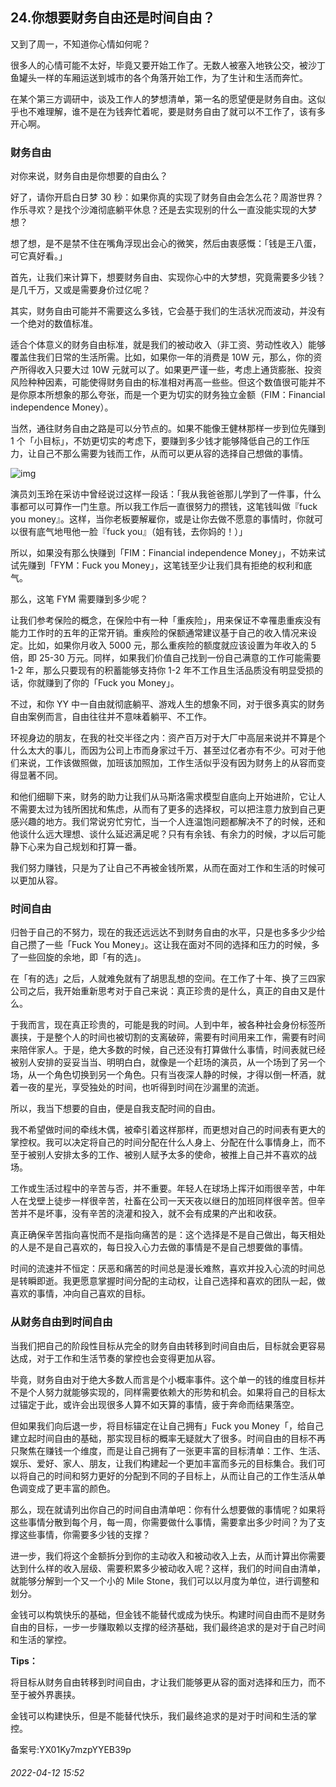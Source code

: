 ## 24.你想要财务自由还是时间自由？
又到了周一，不知道你心情如何呢？


很多人的心情可能不太好，毕竟又要开始工作了。无数人被塞入地铁公交，被沙丁鱼罐头一样的车厢运送到城市的各个角落开始工作，为了生计和生活而奔忙。


在某个第三方调研中，谈及工作人的梦想清单，第一名的愿望便是财务自由。这似乎也不难理解，谁不是在为钱奔忙着呢，要是财务自由了就可以不工作了，该有多开心啊。


### 财务自由


对你来说，财务自由是你想要的自由么？


好了，请你开启白日梦 30 秒：如果你真的实现了财务自由会怎么花？周游世界？作乐寻欢？是找个沙滩彻底躺平休息？还是去实现别的什么一直没能实现的大梦想？


想了想，是不是禁不住在嘴角浮现出会心的微笑，然后由衷感慨：「钱是王八蛋，可它真好看。」


首先，让我们来计算下，想要财务自由、实现你心中的大梦想，究竟需要多少钱？是几千万，又或是需要身价过亿呢？


其实，财务自由可能并不需要这么多钱，它会基于我们的生活状况而波动，并没有一个绝对的数值标准。


适合个体意义的财务自由标准，就是我们的被动收入（非工资、劳动性收入）能够覆盖住我们日常的生活所需。比如，如果你一年的消费是 10W 元，那么，你的资产所得收入只要大过 10W 元就可以了。如果更严谨一些，考虑上通货膨胀、投资风险种种因素，可能使得财务自由的标准相对再高一些些。但这个数值很可能并不是你原本所想象的那么夸张，而是一个更为切实的财务独立金额（FIM：Financial independence Money）。


当然，通往财务自由之路是可以分节点的。如果不能像王健林那样一步到位先赚到 1 个「小目标」，不妨更切实的考虑下，要赚到多少钱才能够降低自己的工作压力，让自己不那么需要为钱而工作，从而可以更从容的选择自己想做的事情。


![img](https://pic1.zhimg.com/v2-9fc9d40418f05544e63a3745d2126305.webp)

演员刘玉玲在采访中曾经说过这样一段话：「我从我爸爸那儿学到了一件事，什么事都可以可算作一门生意。所以我工作后一直很努力的攒钱，这笔钱叫做『fuck you money』。这样，当你老板要解雇你，或是让你去做不愿意的事情时，你就可以很有底气地甩他一脸『fuck you』（姐有钱，去你妈的！）」


所以，如果没有那么快赚到「FIM：Financial independence Money」，不妨来试试先赚到「FYM：Fuck you Money」，这笔钱至少让我们具有拒绝的权利和底气。


那么，这笔 FYM 需要赚到多少呢？


让我们参考保险的概念，在保险中有一种「重疾险」，用来保证不幸罹患重疾没有能力工作时的五年的正常开销。重疾险的保额通常建议基于自己的收入情况来设定。比如，如果你月收入 5000 元，那么重疾险的额度就应该设置为年收入的 5 倍，即 25-30 万元。同样，如果我们价值自己找到一份自己满意的工作可能需要 1-2 年，那么只要现有的积蓄能够支持你 1-2 年不工作且生活品质没有明显受损的话，你就赚到了你的「Fuck you Money」。


不过，和你 YY 中一自由就彻底躺平、游戏人生的想象不同，对于很多真实的财务自由案例而言，自由往往并不意味着躺平、不工作。


环视身边的朋友，在我的社交半径之内：资产百万对于大厂中高层来说并不算是个什么太大的事儿，而因为公司上市而身家过千万、甚至过亿者亦有不少。可对于他们来说，工作该做照做，加班该加照加，工作生活似乎没有因为财务上的从容而变得显著不同。


和他们细聊下来，财务的助力让我们从马斯洛需求模型自底向上开始进阶，它让人不需要太过为钱所困扰和焦虑，从而有了更多的选择权，可以把注意力放到自己更感兴趣的地方。我们常说穷忙穷忙，当一个人连温饱问题都解决不了的时候，还和他谈什么远大理想、谈什么延迟满足呢？只有有余钱、有余力的时候，才以后可能静下心来为自己规划和打算一番。


我们努力赚钱，只是为了让自己不再被金钱所累，从而在面对工作和生活的时候可以更加从容。


### 时间自由


归咎于自己的不努力，现在的我还远远达不到财务自由的水平，只是也多多少少给自己攒了一些「Fuck You Money」。这让我在面对不同的选择和压力的时候，多了一些回旋的余地，即「有的选」。


在「有的选」之后，人就难免就有了胡思乱想的空间。在工作了十年、换了三四家公司之后，我开始重新思考对于自己来说：真正珍贵的是什么，真正的自由又是什么。


于我而言，现在真正珍贵的，可能是我的时间。人到中年，被各种社会身份标签所裹挟，于是整个人的时间也被切割的支离破碎，需要有时间用来工作，需要有时间来陪伴家人。于是，绝大多数的时候，自己还没有打算做什么事情，时间表就已经被别人安排的妥妥当当、明明白白，就像是一个赶场的演员，从一个场到了另一个场，从一个角色切换到另一个角色。只有当夜深人静的时候，才得以倒一杯酒，就着一夜的星光，享受独处的时间，也听得到时间在沙漏里的流逝。


所以，我当下想要的自由，便是自我支配时间的自由。


我不希望做时间的牵线木偶，被牵引着这样那样，而更想对自己的时间表有更大的掌控权。我可以决定将自己的时间分配在什么人身上、分配在什么事情身上，而不至于被别人安排太多的工作、被别人赋予太多的使命，被推上自己并不喜欢的战场。


工作或生活过程中的辛苦与否，并不重要。年轻人在球场上挥汗如雨很辛苦，中年人在戈壁上徒步一样很辛苦，社畜在公司一天天夜以继日的加班同样很辛苦。但辛苦并不是坏事，没有辛苦的浇灌和投入，就不会有成果的产出和收获。


真正确保辛苦指向喜悦而不是指向痛苦的是：这个选择是不是自己做出，每天相处的人是不是自己喜欢的，每日投入心力去做的事情是不是自己想要做的事情。


时间的流速并不恒定：厌恶和痛苦的时间总是漫长难熬，喜欢并投入心流的时间总是转瞬即逝。我更愿意掌握时间分配的主动权，让自己选择和喜欢的团队一起，做喜欢的事情，冲向自己喜欢的目标。


### 从财务自由到时间自由


当我们把自己的阶段性目标从完全的财务自由转移到时间自由后，目标就会更容易达成，对于工作和生活节奏的掌控也会变得更加从容。


毕竟，财务自由对于绝大多数人而言是个小概率事件。这个单一的钱的维度目标并不是个人努力就能够实现的，同样需要依赖大的形势和机会。如果将自己的目标太过锚定于此，或许会出现很多人算不如天算的事情，疲于奔命而结果落空。


但如果我们向后退一步，将目标锚定在让自己拥有」Fuck you Money「，给自己建立起时间自由的基础，那实现目标的概率无疑就大了很多。时间自由的目标不再只聚焦在赚钱一个维度，而是让自己拥有了一张更丰富的目标清单：工作、生活、娱乐、爱好、家人、朋友，让我们构建起一个更加丰富而多元的目标集合。我们可以将自己的时间和努力更好的分配到不同的子目标上，从而让自己的工作生活从单色调变成了更丰富的颜色。


那么，现在就请列出你自己的时间自由清单吧：你有什么想要做的事情呢？如果将这些事情分散到每个月，每一周，你需要做什么事情，需要拿出多少时间？为了支撑这些事情，你需要多少钱的支撑？


进一步，我们将这个金额拆分到你的主动收入和被动收入上去，从而计算出你需要达到什么样的收入层级、需要积累多少被动收入呢？这样，我们的时间自由清单，就能够分解到一个又一个小的 Mile Stone，我们可以以月度为单位，进行调整和划分。


金钱可以构筑快乐的基础，但金钱不能替代或成为快乐。构建时间自由而不是财务自由的目标，一步一步赚取赖以支撑的经济基础，我们最终追求的是对于自己时间和生活的掌控。


**Tips：**


将目标从财务自由转移到时间自由，才让我们能够更从容的面对选择和压力，而不至于被外界裹挟。


金钱可以构建快乐，但是不能替代快乐，我们最终追求的是对于时间和生活的掌控。


备案号:YX01Ky7mzpYYEB39p


###### 2022-04-12 15:52
